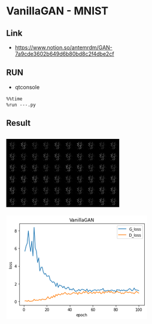 # VanillaGAN - MNIST

## Link
- https://www.notion.so/antemrdm/GAN-7a9cde3602b649d6b80bd8c2f4dbe2cf

## RUN
- qtconsole
```
%%time
%run ---.py
```

## Result

![image](./VanillaGAN-fake-img/VanillaGAN-fake-img.gif)
---
![image](./VanilllaGAN-MNIST.png)
